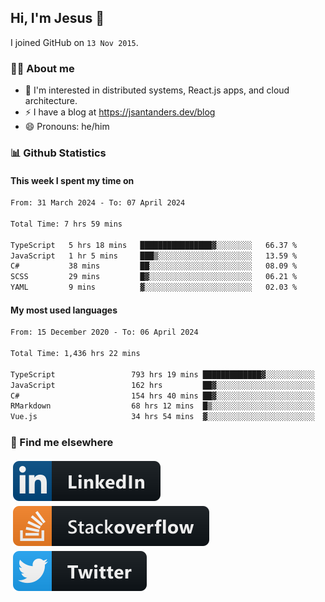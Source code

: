 ## Hi, I'm Jesus 👋

I joined GitHub on `13 Nov 2015`.

<!-- Talking about you -->

### 👨‍💻 About me

- 👦 I'm interested in distributed systems, React.js apps, and cloud architecture.
- ⚡️ I have a blog at <https://jsantanders.dev/blog>
- 😄 Pronouns: he/him

### 📊 Github Statistics

#### This week I spent my time on

<!--START_SECTION:weekly-->

```txt
From: 31 March 2024 - To: 07 April 2024

Total Time: 7 hrs 59 mins

TypeScript   5 hrs 18 mins   ████████████████▓░░░░░░░░   66.37 %
JavaScript   1 hr 5 mins     ███▒░░░░░░░░░░░░░░░░░░░░░   13.59 %
C#           38 mins         ██░░░░░░░░░░░░░░░░░░░░░░░   08.09 %
SCSS         29 mins         █▓░░░░░░░░░░░░░░░░░░░░░░░   06.21 %
YAML         9 mins          ▓░░░░░░░░░░░░░░░░░░░░░░░░   02.03 %
```

<!--END_SECTION:weekly-->

#### My most used languages

<!--START_SECTION:alltime-->

```txt
From: 15 December 2020 - To: 06 April 2024

Total Time: 1,436 hrs 22 mins

TypeScript                 793 hrs 19 mins █████████████▓░░░░░░░░░░░   55.23 %
JavaScript                 162 hrs         ██▓░░░░░░░░░░░░░░░░░░░░░░   11.28 %
C#                         154 hrs 40 mins ██▓░░░░░░░░░░░░░░░░░░░░░░   10.77 %
RMarkdown                  68 hrs 12 mins  █▒░░░░░░░░░░░░░░░░░░░░░░░   04.75 %
Vue.js                     34 hrs 54 mins  ▓░░░░░░░░░░░░░░░░░░░░░░░░   02.43 %
```

<!--END_SECTION:alltime-->

### 📢 Find me elsewhere

<p>
  <a target="_blank" href="https://linkedin.com/in/jsantanders">
    <img src="https://github.com/jsantanders/jsantanders/blob/master/img/linkedin.svg" alt="LinkedIn" style="vertical-align:top; margin:4px">
  </a>
  
  <a target="_blank" href="https://stackoverflow.com/users/7318331/jesus-santander">
    <img src="https://github.com/jsantanders/jsantanders/blob/master/img/stackoverflow.svg" alt="StackOverflow" style="vertical-align:top; margin:4px">
  </a>
  
  <a target="_blank" href="http://twitter.com/jsantanders">
    <img src="https://github.com/jsantanders/jsantanders/blob/master/img/twitter.svg" alt="Twitter" style="vertical-align:top; margin:4px">
  </a>
</p>
